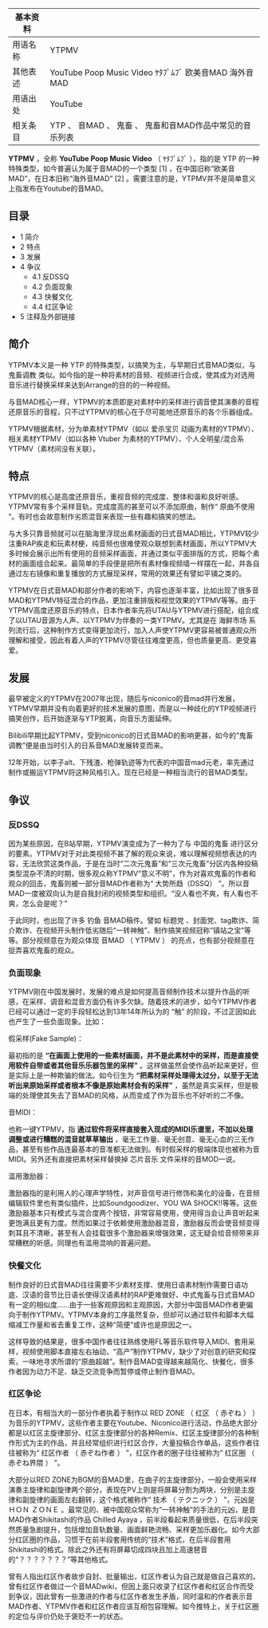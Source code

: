 |  **基本资料**  ||
|---|---|
|用语名称  |  YTPMV   |
|其他表述  |  YouTube Poop Music Video  ﾔﾀﾌﾟﾑﾌﾞ  欧美音MAD  海外音MAD   |
|用语出处  |  YouTube   |
|相关条目  |  YTP  、  音MAD  、  鬼畜  、  鬼畜和音MAD作品中常见的音乐列表   |
  
**YTPMV** ，全称 **YouTube Poop Music Video** （  ﾔﾀﾌﾟﾑﾌﾞ  ），指的是  YTP
的一种特殊类型，如今普遍认为属于音MAD的一个类型  [1]  ，在中国旧称“欧美音MAD”，在日本旧称“海外音MAD”  [2]
。需要注意的是，YTPMV并不是简单意义上指发布在Youtube的音MAD。

##  目录

  * 1  简介 
  * 2  特点 
  * 3  发展 
  * 4  争议 
    * 4.1  反DSSQ 
    * 4.2  负面现象 
    * 4.3  快餐文化 
    * 4.4  红区争论 
  * 5  注释及外部链接 

##  简介

YTPMV本义是一种  YTP  的特殊类型，以搞笑为主，与早期日式音MAD类似，与  鬼畜调教
类似。如今指的是一种将素材的音频、视频进行合成，使其成为对选用音乐进行替换采样来达到Arrange的目的的一种视频。

与音MAD核心一样，YTPMV的本质即是对素材中的采样进行调音使其演奏的音程还原音乐的音程，只不过YTPMV的核心在于尽可能地还原音乐的各个乐器组成。

YTPMV根据素材，分为单素材YTPMV（如以  爱杀宝贝  动画为素材的YTPMV）、相关素材YTPMV（如以各种  Vtuber
为素材的YTPMV）、个人全明星/混合系YTPMV（素材间没有关联）。

##  特点

YTPMV的核心是高度还原音乐，重视音频的完成度、整体和谐和良好听感。YTPMV常有多个采样音轨，完成度高的甚至可以不添加原曲，制作“  原曲不使用
”。有时也会故意制作劣质混音来表现一些有趣和搞笑的想法。

与大多只靠音频就可以在脑海里浮现出素材画面的日式音MAD相比，YTPMV较少注重RAP疾走和玩素材梗，纯音频也很难使观众联想到素材画面，所以YTPMV大多时候会展示出所有使用的音频采样画面，并通过类似平面排版的方式，把每个素材的画面组合起来。最简单的手段便是把所有素材像视频墙一样摆在一起，并各自通过左右镜像和重复播放的方式展现采样，常用的效果还有譬如平铺之类的。

YTPMV在日式音MAD和部分作者的影响下，内容也逐渐丰富，比如出现了很多音MAD和YTPMV特征混合的作品，更加注重排版和视觉效果的YTPMV等等。由于YTPMV高度还原音乐的特点，日本作者率先将UTAU与YTPMV进行搭配，组合成了以UTAU音源为人声、以YTPMV为伴奏的一类YTPMV。尤其是在
海鲜市场
系列流行后，这种制作方式变得更加流行，加入人声使YTPMV更容易被普通观众所理解和接受，因此有着人声的YTPMV尽管往往难度更高，但也质量更高、更受喜爱。

##  发展

最早被定义的YTPMV在2007年出现，随后与niconico的音mad并行发展，YTPMV早期并没有向着更好的技术发展的意图，而是以一种歧化的YTP视频进行搞笑创作，后开始逐渐与YTP脱离，向音乐方面延伸。

Bilibili早期比起YTPMV，受到niconico的日式音MAD的影响更甚，如今的“鬼畜调教”便是由当时引入的日系音MAD发展转变而来。

12年开始，以李子alt、下残渣、枪弹轨迹等为代表的中国音mad元老，率先通过制作或搬运YTPMV将这种风格引入。现在已经是一种相当流行的音MAD类型。

##  争议

###  反DSSQ

因为某些原因，在B站早期，YTPMV演变成为了一种为了与  中国的鬼畜
进行区分的要素。YTPMV对于对此类视频不甚了解的观众来说，难以理解视频想表达的内容，无法欣赏这类作品，于是在当时“二次元鬼畜”和“三次元鬼畜”分区内各种投稿类型混杂不清的时期，很多观众称YTPMV“意义不明”，作为对喜欢鬼畜的作者和观众的回击，鬼畜则被一部分音MAD作者称为“
大势所趋（DSSQ）  ”。所以音MAD一度被双向认为是自我封闭的视频类型和组织。“没人看也不爽，有人看也不爽，怎么会是呢？”

于此同时，也出现了许多  钓鱼  音MAD稿件。譬如  标题党
、封面党、tag欺诈、简介欺诈、在视频开头制作低劣随后“一转神触”、制作搞笑视频冠称“镇站之宝”等等。部分视频意在为观众体现  音MAD  （  YTPMV
）  的亮点，也有部分视频意在捉弄喜欢鬼畜的观众。

###  负面现象

YTPMV刚在中国发展时，发展的难点是如何提高音频制作技术以提升作品的听感，在采样、调音和混音方面仍有许多欠缺。随着技术的进步，如今YTPMV作者已经可以通过一定的手段轻松达到13年14年所认为的
“触”  的阶段，不过正因如此也产生了一些负面现象。比如：

假采样(Fake Sample)：

最初指的是 **“在画面上使用的一些素材画面，并不是此素材中的采样，而是直接使用软件自带或者其他音乐乐器包里的采样”**
。这样做虽然会使作品听起来更好，但是实际上是一种欺骗的做法。如今衍生为
**“把素材采样处理得太过分，以至于无法听出来原始采样或者根本不像是原始素材会有的采样”**
，虽然是真实采样，但是极端的处理使其失去了音MAD的风格，从而变成了作为音乐也不好听的二不像。

音MIDI：

也称一键YTPMV，指 **通过软件将采样直接套入现成的MIDI乐谱里，不加以处理调整或进行糟糕的混音就草草输出**
，毫无工作量、毫无创意、毫无心血的三无作品，甚至有些作品连最基本的音准都无法做到。有时假采样的极端体现也被称为音MIDI。另外还有直接把素材采样替换掉
芯片音乐  文件采样的音MOD一说。

滥用激励器：

激励器指的是利用人的心理声学特性，对声音信号进行修饰和美化的设备，在音频编辑软件里也有类似插件，比如Soundgoodizer、YOU WA
SHOCK!!等等。这些激励器基本只有模式与混合度两个按钮，非常容易使用，使用得当会让声音听起来更饱满且更有力度。然而如果过于依赖使用激励器混音，激励器反而会使音频变得刺耳且不清晰，甚至有人会挂载很多个激励器来增强效果，这无疑会给音频带来非常糟糕的听感。同理也有滥用混响的普遍问题。

###  快餐文化

制作良好的日式音MAD往往需要不少素材支撑、使用日语素材制作需要日语功底、汉语的音节比日语长使得汉语素材的RAP更难做好、中式鬼畜与日式音MAD有一定的相似度……由于一些客观原因和主观原因，大部分中国音MAD作者更偏向于制作YTPMV。YTPMV本身的工序虽然复杂，但却可以通过软件和脚本大幅缩减工作量和省去重复工作，这种“简便”或许也是原因之一。

这样导致的结果是，很多中国作者往往熟练使用FL等音乐软件导入MIDI、套用采样，视频使用脚本直接左右抽动，“高产”制作YTPMV，缺少了对创意的研究和探索，一味地寻求所谓的“原曲超越”。制作音MAD变得越来越简化、快餐化，很多作者因为动力不足、缺乏交流竞争而暂停或停止制作音MAD。

###  红区争论

在日本，有相当大的一部分作者执着于制作以  RED ZONE  （  红区  （  赤ぞね  ）
）为音乐的YTPMV，这些作者主要在Youtube、Niconico进行活动，作品绝大部分都是以红区主旋律部分、红区主旋律部分的各种Remix、红区主旋律部分的各种制作形式为主的作品，并且经常组织进行红区合作，大量投稿合作单品，这些作者往往被称为“
红区作者  （  赤ぞね作者  ）  ”，红区作者的圈子往往被称为“  红区圈  （  赤ぞね界隈  ）  ”。

大部分以RED
ZONE为BGM的音MAD里，在曲子的主旋律部分，一般会使用采样演奏主旋律和副旋律两个部分，表现在PV上则是将屏幕分割为两块，分别是主旋律和副旋律的画面左右翻转，这个格式被称作“
技术  （  テクニック  ）  ”，元凶是  ＨＯＮ ＺＯＮＥ
。最常见的、被中国观众常称为“一转神触”的手法的元凶，是音MAD作者Shikitashi的作品  Chilled Ayaya
，前半段看起来质量很低，在后半段突然质量急剧提升，包括增加音轨数量、画面鲜艳流畅、采样更加乐器化。如今大部分红区圈的作品，习惯于在前半段套用传统的“技术”格式，在后半段套用Shikitashi的格式。除此之外还有将屏幕切成四块且加上高速琶音的“？？？？？？？”等其他格式。

曾有人指出红区作者故步自封、批量输出，红区作者认为自己就是做自己喜欢的。曾有红区作者做过一个音MADwiki，但因上面只收录了红区作者和红区合作而受到争议，因此曾有一些激进的作者与红区作者发生矛盾，同时温和的作者表示音MAD作者、YTPMV作者和红区作者应该互相包容理解。如今推特上，关于红区圈的定位与评价仍处于褒贬不一的状态。